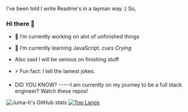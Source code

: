
I've been told I write Readme's in a layman way :)
So, 
### Hi there 👋
- 🔭 I’m currently working on alot of unfinished things 
- 🌱 I’m currently learning JavaScript. *cues Crying*
- Also said I will be serious on finishing stuff 


- ⚡ Fun fact: I tell the lamest jokes.
- DID YOU KNOW? 
-----I am currently on my journey to be a full stack engineer? Watch these repos!


![Juma-h's GitHub stats](https://github-readme-stats.vercel.app/api?username=juma-h&show_icons=true&theme=dark)
[![Top Langs](https://github-readme-stats.vercel.app/api/top-langs/?username=juma-h&layout=compact)](https://github.com/anuraghazra/github-readme-stats)


